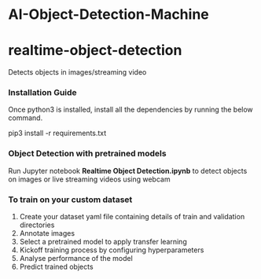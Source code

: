 # AI-Object-Detection-Machine


# realtime-object-detection
Detects objects in images/streaming video

### Installation Guide

Once python3 is installed, install all the dependencies by running the below command.

pip3 install -r requirements.txt

### Object Detection with pretrained models

Run Jupyter notebook **Realtime Object Detection.ipynb** to detect objects on images or live streaming videos using webcam

### To train on your custom dataset

  1. Create your dataset yaml file containing details of train and validation directories
  2. Annotate images
  3. Select a pretrained model to apply transfer learning
  4. Kickoff training process by configuring hyperparameters
  5. Analyse performance of the model
  6. Predict trained objects

